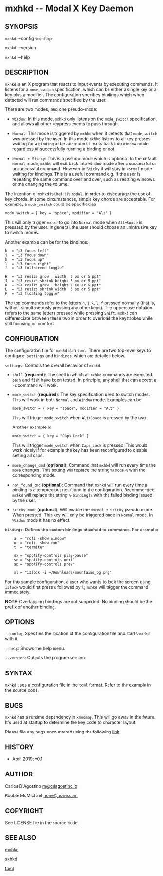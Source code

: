 # mxhkd -- Modal X Key Daemon

## SYNOPSIS

`mxhkd` --config `<config>`

`mxhkd` --version

`mxhkd` --help

## DESCRIPTION

`mxhkd` is an X program that reacts to input events by executing commands.
It listens for a `mode_switch` specification, which can be either a single
key or a key plus a modifier. The configuration specifies bindings which
when detected will run commands specified by the user.

There are two modes, and one pseudo-mode:

- `Window`: In this mode, `mxhkd` only listens on the `mode_switch`
  specification, and allows all other keypress events to pass through.

- `Normal`: This mode is triggered by `mxhkd` when it detects that
  `mode_switch` was pressed by the user. In this mode `mxhkd` listens to
  all key presses waiting for a `binding` to be attempted. It exits back
  into `Window` mode regardless of successfully running a binding or not.

- `Normal + Sticky`: This is a pseudo mode which is optional. In the default
  `Normal` mode, `mxhkd` will exit back into `Window` mode after a successful
  or unsuccessful command. However in `Sticky` it will stay in `Normal` mode
  waiting for bindings. This is a useful command e.g. if the user is
  repeating the same command over and over, such as resizing windows or
  the changing the volume.

The intention of `mxhkd` is that it is `modal`, in order to discourage the
use of key chords. In some circumstances, simple key chords are acceptable.
For example, a `mode_switch` could be specified as

```
mode_switch = { key = "space", modifier = "Alt" }
```

This will only trigger `mxhkd` to go into `Normal` mode when `Alt+Space`
is presssed by the user. In general, the user should choose an unintrusive
key to switch modes.

Another example can be for the bindings:

```
h  = "i3 focus left"
j  = "i3 focus down"
k  = "i3 focus up"
l  = "i3 focus right"
f  = "i3 fullscreen toggle"

H  = "i3 resize grow   width  5 px or 5 ppt"
J  = "i3 resize shrink height 5 px or 5 ppt"
K  = "i3 resize grow   height 5 px or 5 ppt"
L  = "i3 resize shrink width  5 px or 5 ppt"
F  = "i3 floating toggle"
```

The top commands refer to the letters `h`, `j`, `k`, `l`, `f` pressed
normally (that is, without simultaneously pressing any other keys).
The uppercase notation refers to the same letters pressed while
pressing `Shift`. `mxhkd` can differenciate between these two in order
to overload the keystrokes while still focusing on comfort.

## CONFIGURATION

The configuration file for `mxhkd` is in `toml`. There are two top-level
keys to configure: `settings` and `bindings`, which are detailed below.

`settings`: Controls the overall behavior of `mxhkd`.

  * `shell` (**required**): The shell in which all `mxhkd` commands
    are executed. `bash` and `fish` have been tested. In principle, any
    shell that can accept a `-c` command will work.

  * `mode_switch` (**required**): The key specification used to switch
    modes. This will work in both `Normal` and `Window` mode. Examples can be

    ```
    mode_switch = { key = "space", modifier = "Alt" }
    ```

    This will trigger `mode_switch` when `Alt+Space` is pressed by the user.

    Another example is

    ```
    mode_switch = { key = "Caps_Lock" }
    ```

    This will trigger `mode_switch` when `Caps_Lock` is pressed. This would
    work nicely if for example the key has been reconfigured to disable
    setting all caps.

  * `mode_change_cmd` (**optional**): Command that `mxhkd` will run every time
    the `mode` changes. This setting will replace the string `%{mode}%` with
    the corresponding mode.

  * `not_found_cmd` (**optional**): Command that `mxhkd` will run every time
    a binding is attempted but not found in the configuration. Recommended.
    `mxhkd` will replace the string `%{binding}%` with the failed binding
    issued by the user.

  * `sticky_mode` (**optional**): Will enable the `Normal + Sticky` pseudo
    mode. When pressed. This key will only be triggered once in `Normal`
    mode. In `Window` mode it has no effect.

`bindings`: Defines the custom bindings attached to commands. For example:

```
    a  = "rofi -show window"
    o  = "rofi -show run"
    t  = "termite"

    sx = "spotify-controls play-pause"
    sn = "spotify-controls next"
    sp = "spotify-controls prev"

    sl = "i3lock -i ~/Downloads/mountains_bg.png"
```

For this sample configuration, a user who wants to lock the screen using
`i3lock` would first press `s` followed by `l`; `mxhkd` will trigger
the command immediately.

**NOTE**: Overlapping bindings are not supported. No binding should be
the prefix of another binding.

## OPTIONS

`--config`: Specifies the location of the configuration file and starts
`mxhkd` with it.


`--help`: Shows the help menu.


`--version`: Outputs the program version.

## SYNTAX

`mxhkd` uses a configuration file in the `toml` format. Refer
to the example in the source code.

## BUGS

`mxhkd` has a runtime dependency in `xmodmap`. This will go away in
the future. It's used at startup to determine the key code to
character layout.

Please file any bugs encountered using the following
[link](https://github.com/carlosdagos/mxhkd/issues)

## HISTORY

* April 2019: v0.1

## AUTHOR

Carlos D'Agostino <m@cdagostino.io>

Robbie McMichael <none@none.com>

## COPYRIGHT

See LICENSE file in the source code.

## SEE ALSO

[mxhkd](https://github.com/carlosdagos/mxhkd)

[sxhkd](https://github.com/baskerville/sxhkd)

[toml](https://github.com/toml-lang/toml)
